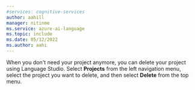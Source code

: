 ```yaml
---
#services: cognitive-services
author: aahill
manager: nitinme
ms.service: azure-ai-language
ms.topic: include
ms.date: 05/12/2022
ms.author: aahi
---
```


When you don't need your project anymore, you can delete your project using Language Studio. Select **Projects** from the left navigation menu, select the project you want to delete, and then select **Delete** from the top menu.
 
